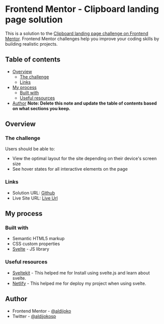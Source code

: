 # Frontend Mentor - Clipboard landing page solution

This is a solution to the [Clipboard landing page challenge on Frontend Mentor](https://www.frontendmentor.io/challenges/clipboard-landing-page-5cc9bccd6c4c91111378ecb9). Frontend Mentor challenges help you improve your coding skills by building realistic projects. 

## Table of contents

- [Overview](#overview)
  - [The challenge](#the-challenge)
  - [Links](#links)
- [My process](#my-process)
  - [Built with](#built-with)
  - [Useful resources](#useful-resources)
- [Author](#author)
**Note: Delete this note and update the table of contents based on what sections you keep.**

## Overview

### The challenge

Users should be able to:

- View the optimal layout for the site depending on their device's screen size
- See hover states for all interactive elements on the page


### Links

- Solution URL: [Github](https://github.com/aldijoko/clipboard-landing)
- Live Site URL: [Live Url](https://aldijoko.github.io/clipboard-landing/)

## My process

### Built with

- Semantic HTML5 markup
- CSS custom properties
- [Svelte](https://kit.svelte.dev/) - JS library

### Useful resources

- [Sveltekit](https://kit.svelte.dev/) - This helped me for Install using svelte.js and learn about svelte.
- [Netlify](https://www.netlify.com/) - This helped me for deploy my project when using svelte.


## Author

- Frontend Mentor - [@aldijoko](https://www.frontendmentor.io/profile/aldijoko)
- Twitter - [@aldijokosp](https://www.twitter.com/aldijokosp)
